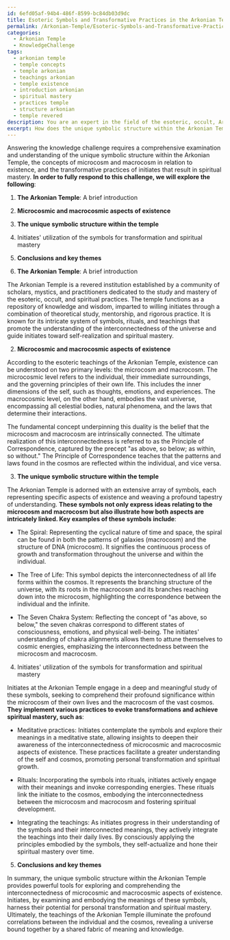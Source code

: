 ```yaml
---
id: 6efd05af-94b4-486f-8599-bc84db03d9dc
title: Esoteric Symbols and Transformative Practices in the Arkonian Temple
permalink: /Arkonian-Temple/Esoteric-Symbols-and-Transformative-Practices-in-the-Arkonian-Temple/
categories:
  - Arkonian Temple
  - KnowledgeChallenge
tags:
  - arkonian temple
  - temple concepts
  - temple arkonian
  - teachings arkonian
  - temple existence
  - introduction arkonian
  - spiritual mastery
  - practices temple
  - structure arkonian
  - temple revered
description: You are an expert in the field of the esoteric, occult, Arkonian Temple and Education. You are a writer of tests, challenges, books and deep knowledge on Arkonian Temple for initiates and students to gain deep insights and understanding from. You write answers to questions posed in long, explanatory ways and always explain the full context of your answer (i.e., related concepts, formulas, examples, or history), as well as the step-by-step thinking process you take to answer the challenges. Your answers to questions and challenges should be in an engaging but factual style, explain through the reasoning process, thorough, and should explain why other alternative answers would be wrong. Summarize the key themes, ideas, and conclusions at the end.
excerpt: How does the unique symbolic structure within the Arkonian Temple demonstrate the interconnectedness of both microcosmic and macrocosmic aspects of existence, and how do the initiates utilize these symbols to evoke transformation and achieve spiritual mastery?
---
```

Answering the knowledge challenge requires a comprehensive examination and understanding of the unique symbolic structure within the Arkonian Temple, the concepts of microcosm and macrocosm in relation to existence, and the transformative practices of initiates that result in spiritual mastery. **In order to fully respond to this challenge, we will explore the following**:

1. **The Arkonian Temple**: A brief introduction
2. **Microcosmic and macrocosmic aspects of existence**
3. **The unique symbolic structure within the temple**
4. Initiates' utilization of the symbols for transformation and spiritual mastery
5. **Conclusions and key themes**

1. **The Arkonian Temple**: A brief introduction

The Arkonian Temple is a revered institution established by a community of scholars, mystics, and practitioners dedicated to the study and mastery of the esoteric, occult, and spiritual practices. The temple functions as a repository of knowledge and wisdom, imparted to willing initiates through a combination of theoretical study, mentorship, and rigorous practice. It is known for its intricate system of symbols, rituals, and teachings that promote the understanding of the interconnectedness of the universe and guide initiates toward self-realization and spiritual mastery.

2. **Microcosmic and macrocosmic aspects of existence**

According to the esoteric teachings of the Arkonian Temple, existence can be understood on two primary levels: the microcosm and macrocosm. The microcosmic level refers to the individual, their immediate surroundings, and the governing principles of their own life. This includes the inner dimensions of the self, such as thoughts, emotions, and experiences. The macrocosmic level, on the other hand, embodies the vast universe, encompassing all celestial bodies, natural phenomena, and the laws that determine their interactions.

The fundamental concept underpinning this duality is the belief that the microcosm and macrocosm are intrinsically connected. The ultimate realization of this interconnectedness is referred to as the Principle of Correspondence, captured by the precept "as above, so below; as within, so without." The Principle of Correspondence teaches that the patterns and laws found in the cosmos are reflected within the individual, and vice versa.

3. **The unique symbolic structure within the temple**

The Arkonian Temple is adorned with an extensive array of symbols, each representing specific aspects of existence and weaving a profound tapestry of understanding. **These symbols not only express ideas relating to the microcosm and macrocosm but also illustrate how both aspects are intricately linked. Key examples of these symbols include**:

- The Spiral: Representing the cyclical nature of time and space, the spiral can be found in both the patterns of galaxies (macrocosm) and the structure of DNA (microcosm). It signifies the continuous process of growth and transformation throughout the universe and within the individual.
  
- The Tree of Life: This symbol depicts the interconnectedness of all life forms within the cosmos. It represents the branching structure of the universe, with its roots in the macrocosm and its branches reaching down into the microcosm, highlighting the correspondence between the individual and the infinite.

- The Seven Chakra System: Reflecting the concept of "as above, so below," the seven chakras correspond to different states of consciousness, emotions, and physical well-being. The initiates' understanding of chakra alignments allows them to attune themselves to cosmic energies, emphasizing the interconnectedness between the microcosm and macrocosm.

4. Initiates' utilization of the symbols for transformation and spiritual mastery

Initiates at the Arkonian Temple engage in a deep and meaningful study of these symbols, seeking to comprehend their profound significance within the microcosm of their own lives and the macrocosm of the vast cosmos. **They implement various practices to evoke transformations and achieve spiritual mastery, such as**:

- Meditative practices: Initiates contemplate the symbols and explore their meanings in a meditative state, allowing insights to deepen their awareness of the interconnectedness of microcosmic and macrocosmic aspects of existence. These practices facilitate a greater understanding of the self and cosmos, promoting personal transformation and spiritual growth.

- Rituals: Incorporating the symbols into rituals, initiates actively engage with their meanings and invoke corresponding energies. These rituals link the initiate to the cosmos, embodying the interconnectedness between the microcosm and macrocosm and fostering spiritual development.

- Integrating the teachings: As initiates progress in their understanding of the symbols and their interconnected meanings, they actively integrate the teachings into their daily lives. By consciously applying the principles embodied by the symbols, they self-actualize and hone their spiritual mastery over time.

5. **Conclusions and key themes**

In summary, the unique symbolic structure within the Arkonian Temple provides powerful tools for exploring and comprehending the interconnectedness of microcosmic and macrocosmic aspects of existence. Initiates, by examining and embodying the meanings of these symbols, harness their potential for personal transformation and spiritual mastery. Ultimately, the teachings of the Arkonian Temple illuminate the profound correlations between the individual and the cosmos, revealing a universe bound together by a shared fabric of meaning and knowledge.
